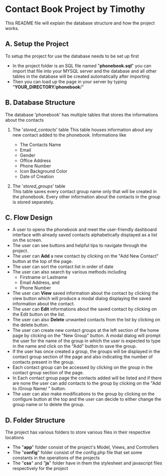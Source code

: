 
# Contact Book Project by Timothy

 This README file will explain the database structure and how the project works.

## A. Setup the Project
To setup the project for use the database needs to be set up first
  * In the project folder is an SQL file named "**phonebook.sql**" you can import that file into your MYSQL server and the database and all other tables in the database will be created automatically after importing
  * Then you can load up the page in your server by typing "**YOUR_DIRECTORY**/**phonebook**/"

## B. Database Structure

 The database 'phonebook' has multiple tables that stores the informations about the contacts 

 1. The '*stored_contacts*' table
    This table houses information about any new contact added to the phonebook.
	Informations like
	- The Contacts Name
	- Email
	- Gender
	- Office Address
	- Phone Number
	- Icon Background Color
	- Date of Creation

 2. The '*stored_groups*' table  
    This table saves every contact group name only that will be created in the phonebook. Every other information about the contacts in the group is stored separately.

## C. Flow Design
   * A user to opens the phonebook and meet the user-friendly dashboard interface with already saved contacts alphabetically displayed as a list on the screen.
   * The user can see buttons and helpful tips to navigate through the project.
   * The user can **Add** a new contact by clicking on the "Add New Contact" button at the top of the page.
   * The user can sort the contact list in order of date
   * The user can also search by various methods including
  		- Firstname or Lastname
  		- Email Address, and
  		- Phone Number
   * The user can **View** saved information about the contact by clicking the view button which will produce a modal dialog displaying the saved information about the contact.
   * The user can **Edit** informations about the saved contact by clicking on the Edit button on the list.
   * The user can also **Delete** unwanted contacts from the list by clicking on the delete button.
   * The user can create new contact groups at the left section of the home page by clicking on the "New Group" button. A modal dialog will prompt the user for the name of the group in which the user is expected to type in the name and click on the "Add" button to save the group.
   * If the user has once created a group, the groups will be displayed in the contact group section of the page and also indicating the number of contacts present in the group.
   * Each contact group can be accessed by clicking on the group in the contact group section of the page.
   * In Each contact group page the contacts added will be listed and if there are none the user can add contacts to the group by clicking on the "Add to /Group Name/ " button.
   * The user can also make modifications to the group by clicking on the configure button at the top and the user can decide to either change the group name or to delete the group.

## D. Folder Structure
The project has various folders to store various files in their respective locations 
- The "**app**" folder consist of the project's Model, Views, and Controllers
- The "**config**" folder consist of the config.php file that set some constants in the operations of the projects
- The "**css**" and "**js**" folder have in them the stylesheet and javascript files respectively for the project




